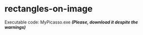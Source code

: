 # rectangles-on-image

Executable code: MyPicasso.exe 
***(Please, download it despite the warnings)***
